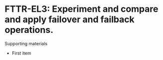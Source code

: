 # FTTR-EL3:  	Experiment and compare and apply failover and failback operations.	 

Supporting materials

* First item